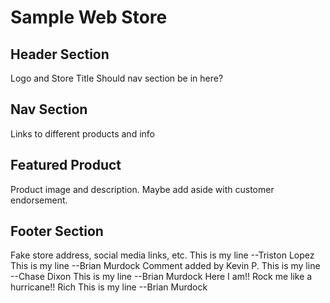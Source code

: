 # Sample Web Store
## Header Section
Logo and Store Title
Should nav section be in here?
## Nav Section
Links to different products and info
## Featured Product
Product image and description. Maybe add aside with customer endorsement.
## Footer Section
Fake store address, social media links, etc.
This is my line --Triston Lopez
This is my line --Brian Murdock
Comment added  by Kevin P.
This is my line --Chase Dixon
This is my line --Brian Murdock
Here I am!! Rock me like a hurricane!!  Rich
This is my line --Brian Murdock